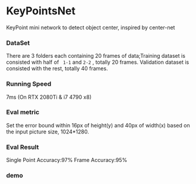 # KeyPointsNet

 KeyPoint mini network to detect object center, inspired by center-net
 
### DataSet
There are 3 folders each containing 20 frames of data;Training dataset is consisted with half of ` 1-1` and `2-2` , totally 20 frames. Validation dataset is consisted with the rest, totally 40 frames. 
### Running Speed
7ms (On RTX 2080Ti & i7 4790 x8)
 
### Eval metric
Set the error bound within 16px of height(y) and 40px of width(x) based on the input picture size, 1024*1280.

### Eval Result
Single Point Accuracy:97%
Frame Accuracy:95%
 
### demo
[](FinalResult/Result-qlr-20190607/result_pic/20181125113025019_flipped_featureMap.bmp)
